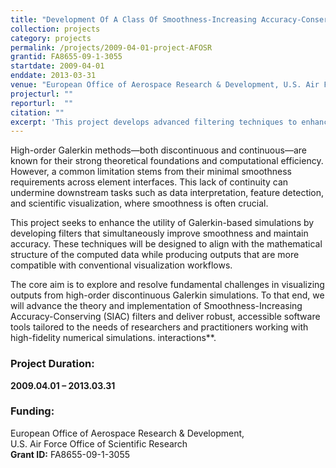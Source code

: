 ```yaml
---
title: "Development Of A Class Of Smoothness-Increasing Accuracy-Conserving (SIAC) Methods For Post-Processing Discontinuous Galerkin Solutions"
collection: projects
category: projects
permalink: /projects/2009-04-01-project-AFOSR
grantid: FA8655-09-1-3055
startdate: 2009-04-01
enddate: 2013-03-31
venue: "European Office of Aerospace Research & Development, U.S. Air Force Office of Scientific Research"
projecturl: ""
reporturl:  ""
citation: ""
excerpt: 'This project develops advanced filtering techniques to enhance the smoothness and accuracy quality of high-order discontinuous Galerkin simulation data.'
---
```

High-order Galerkin methods—both discontinuous and continuous—are known for their strong theoretical foundations and computational efficiency. However, a common limitation stems from their minimal smoothness requirements across element interfaces. This lack of continuity can undermine downstream tasks such as data interpretation, feature detection, and scientific visualization, where smoothness is often crucial.

This project seeks to enhance the utility of Galerkin-based simulations by developing filters that simultaneously improve smoothness and maintain accuracy. These techniques will be designed to align with the mathematical structure of the computed data while producing outputs that are more compatible with conventional visualization workflows.

The core aim is to explore and resolve fundamental challenges in visualizing outputs from high-order discontinuous Galerkin simulations. To that end, we will advance the theory and implementation of Smoothness-Increasing Accuracy-Conserving (SIAC) filters and deliver robust, accessible software tools tailored to the needs of researchers and practitioners working with high-fidelity numerical simulations.
interactions**.

### Project Duration:

**2009.04.01 – 2013.03.31**

### Funding:

European Office of Aerospace Research & Development,  
U.S. Air Force Office of Scientific Research  
**Grant ID:** FA8655-09-1-3055